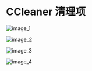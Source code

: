 # CCleaner 清理项

![image_1](https://git.poker/TinySnow/GithubImageHosting/blob/main/Technology/Others/image_1.750viy2gg8ow.webp?raw=true)


![image_2](https://git.poker/TinySnow/GithubImageHosting/blob/main/Technology/Others/image_2.1qjapbqlzfuo.webp?raw=true)


![image_3](https://git.poker/TinySnow/GithubImageHosting/blob/main/Technology/Others/image_3.6exfi55pnerk.webp?raw=true)


![image_4](https://git.poker/TinySnow/GithubImageHosting/blob/main/Technology/Others/image_4.72zpt76td6kg.webp?raw=true)